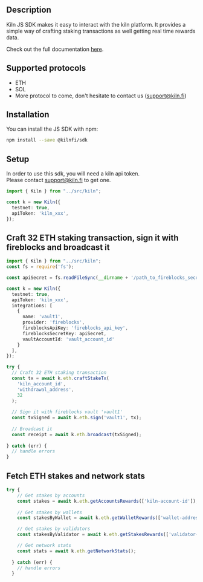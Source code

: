 ## Description

Kiln JS SDK makes it easy to interact with the kiln platform. It provides a simple way of crafting staking transactions as well getting real time rewards data.

Check out the full documentation [here](https://docs.kiln.fi/kiln-connect/).

## Supported protocols
- ETH
- SOL
- More protocol to come, don't hesitate to contact us (support@kiln.fi)

## Installation

You can install the JS SDK with npm:

```sh
npm install --save @kilnfi/sdk
```

## Setup
In order to use this sdk, you will need a kiln api token.  
Please contact support@kiln.fi to get one.

```typescript
import { Kiln } from "../src/kiln";

const k = new Kiln({
  testnet: true,
  apiToken: 'kiln_xxx',
});
```

## Craft 32 ETH staking transaction, sign it with fireblocks and broadcast it
```typescript
import { Kiln } from "../src/kiln";
const fs = require('fs');

const apiSecret = fs.readFileSync(__dirname + '/path_to_fireblocks_secret', 'utf8');

const k = new Kiln({
  testnet: true,
  apiToken: 'kiln_xxx',
  integrations: [
    {
      name: 'vault1',
      provider: 'fireblocks',
      fireblocksApiKey: 'fireblocks_api_key',
      fireblocksSecretKey: apiSecret,
      vaultAccountId: 'vault_account_id'
    }
  ],
});

try {
  // Craft 32 ETH staking transaction
  const tx = await k.eth.craftStakeTx(
    'kiln_account_id',
    'withdrawal_address',
    32
  );
  
  // Sign it with fireblocks vault 'vault1'
  const txSigned = await k.eth.sign('vault1', tx);
  
  // Broadcast it
  const receipt = await k.eth.broadcast(txSigned);
  
} catch (err) {
  // handle errors
}
```

## Fetch ETH stakes and network stats
```typescript
try {
    // Get stakes by accounts
    const stakes = await k.eth.getAccountsRewards(['kiln-account-id']);
    
    // Get stakes by wallets
    const stakesByWallet = await k.eth.getWalletRewards(['wallet-address']);

    // Get stakes by validators
    const stakesByValidator = await k.eth.getStakesRewards(['validator-address']);

    // Get network stats
    const stats = await k.eth.getNetworkStats();
    
  } catch (err) {
    // handle errors
  }
```